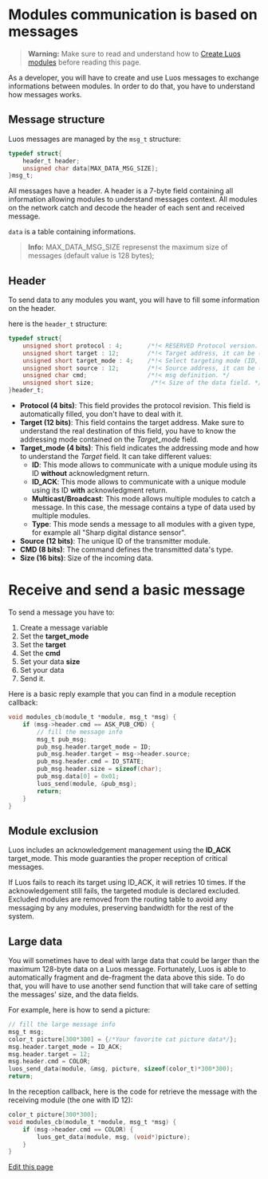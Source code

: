 
# Modules communication is based on messages
> **Warning:** Make sure to read and understand how to [Create Luos modules](/pages/low/modules/create-project.md) before reading this page.

As a developer, you will have to create and use Luos messages to exchange informations between modules. In order to do that, you have to understand how messages works.

## Message structure

Luos messages are managed by the `msg_t` structure:

```C
typedef struct{
    header_t header;
    unsigned char data[MAX_DATA_MSG_SIZE];
}msg_t;
```

All messages have a header. A header is a 7-byte field containing all information allowing modules to understand messages context. All modules on the network catch and decode the header of each sent and received message.

`data` is a table containing informations.

> **Info:** MAX_DATA_MSG_SIZE represenst the maximum size of messages (default value is 128 bytes);

## Header
To send data to any modules you want, you will have to fill some information on the header.

here is the `header_t` structure:
```C
typedef struct{
    unsigned short protocol : 4;       /*!< RESERVED Protocol version. */
    unsigned short target : 12;        /*!< Target address, it can be (ID, Multicast/Broadcast, Type). */
    unsigned short target_mode : 4;    /*!< Select targeting mode (ID, ID+ACK, Multicast/Broadcast, Type). */
    unsigned short source : 12;        /*!< Source address, it can be (ID, Multicast/Broadcast, Type). */
    unsigned char cmd;                 /*!< msg definition. */
    unsigned short size;                /*!< Size of the data field. */
}header_t;
```

- **Protocol (4 bits)**: This field provides the protocol revision. This field is automatically filled, you don't have to deal with it.
- **Target (12 bits)**: This field contains the target address. Make sure to understand the real destination of this field, you have to know the addressing mode contained on the *Target_mode* field.
- **Target_mode (4 bits)**: This field indicates the addressing mode and how to understand the *Target* field. It can take different values:
  - **ID**: This mode allows to communicate with a unique module using its ID **without** acknowledgment return.
  - **ID_ACK**: This mode allows to communicate with a unique module using its ID **with** acknowledgment return.
  - **Multicast/Broadcast**: This mode allows multiple modules to catch a message. In this case, the message contains a type of data used by multiple modules.
  - **Type**: This mode sends a message to all modules with a given type, for example all "Sharp digital distance sensor".
- **Source (12 bits)**: The unique ID of the transmitter module.
- **CMD (8 bits)**: The command defines the transmitted data's type.
- **Size (16 bits)**: Size of the incoming data.

# Receive and send a basic message
To send a message you have to:
 1) Create a message variable
 2) Set the **target_mode**
 3) Set the **target**
 4) Set the **cmd**
 5) Set your data **size**
 6) Set your data
 7) Send it.

Here is a basic reply example that you can find in a module reception callback:
```c
void modules_cb(module_t *module, msg_t *msg) {
    if (msg->header.cmd == ASK_PUB_CMD) {
        // fill the message info
        msg_t pub_msg;
        pub_msg.header.target_mode = ID;
        pub_msg.header.target = msg->header.source;
        pub_msg.header.cmd = IO_STATE;
        pub_msg.header.size = sizeof(char);
        pub_msg.data[0] = 0x01;
        luos_send(module, &pub_msg);
        return;
    }
}
```

## Module exclusion
Luos includes an acknowledgement management using the **ID_ACK** target_mode. This mode guaranties the proper reception of critical messages.

If Luos fails to reach its target using ID_ACK, it will retries 10 times. If the acknowledgement still fails, the targeted module is declared excluded. Excluded modules are removed from the routing table to avoid any messaging by any modules, preserving bandwidth for the rest of the system.

## Large data
You will sometimes have to deal with large data that could be larger than the maximum 128-byte data on a Luos message. Fortunately, Luos is able to automatically fragment and de-fragment the data above this side. To do that, you will have to use another send function that will take care of setting the messages' size, and the data fields.

For example, here is how to send a picture:
```c
// fill the large message info
msg_t msg;
color_t picture[300*300] = {/*Your favorite cat picture data*/};
msg.header.target_mode = ID_ACK;
msg.header.target = 12;
msg.header.cmd = COLOR;
luos_send_data(module, &msg, picture, sizeof(color_t)*300*300);
return;
```

In the reception callback, here is the code for retrieve the message with the receiving module (the one with ID 12):
```c
color_t picture[300*300];
void modules_cb(module_t *module, msg_t *msg) {
    if (msg->header.cmd == COLOR) {
        luos_get_data(module, msg, (void*)picture);
    }
}
```


<div class="cust_edit_page"><a href="https://{{gh_path}}/pages/low/modules/msg-handling.md">Edit this page</a></div>
